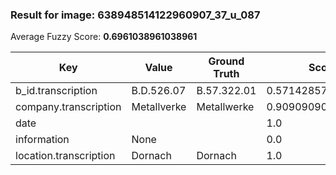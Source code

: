### Result for image: 638948514122960907_37_u_087
Average Fuzzy Score: **0.6961038961038961**
<small>

| Key | Value | Ground Truth | Score |
| --- | --- | --- | --- |
| b_id.transcription | B.D.526.07 | B.57.322.01 | 0.5714285714285714 |
| company.transcription | Metallverke | Metallwerke | 0.9090909090909091 |
| date |  |  | 1.0 |
| information | None |  | 0.0 |
| location.transcription | Dornach | Dornach | 1.0 |

</small>
